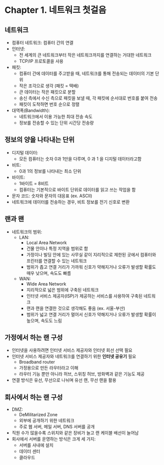 # Chapter 1. 네트워크 첫걸음

## 네트워크

- 컴퓨터 네트워크: 컴퓨터 간의 연결
- 인터넷:
  - 전 세계의 큰 네트워크부터 작은 네트워크까지를 연결하는 거대한 네트워크
  - TCP/IP 프로토콜을 사용
- 패킷: 
  - 컴퓨터 간에 데이터를 주고받을 때, 네트워크를 통해 전송되는 데이터의 기본 단위
  - 작은 조각으로 생각 (패킷 = 택배)
  - 큰 데이터는 작은 패킷으로 분할
  - 송신 측에서 수신 측으로 패킷을 보낼 때, 각 패킷에 순서대로 번호를 붙여 전송
  - 패킷이 도착하면 번호 순으로 정렬
- 대역폭(Bandwidth): 
  - 네트워크에서 이용 가능한 최대 전송 속도
  - 정보를 전송할 수 있는 단위 시간당 전송량

## 정보의 양을 나타내는 단위

- 디지털 데이터:
  - 모든 컴퓨터는 숫자 0과 1만을 다루며, 0 과 1 을 디지털 데이터라고함
- 비트:
  - 0과 1의 정보를 나타내는 최소 단위
- 바이트:
  - 1바이트 = 8비트
  - 컴퓨터는 기본적으로 바이트 단위로 데이터를 읽고 쓰는 작업을 함
- 문자 코드: 숫자와 문자의 대응표 (ex. ASCII)
- 네트워크에 데이터를 전송하는 경우, 비트 정보를 전기 신호로 변환

## 랜과 왠

- 네트워크의 범위:
  - LAN:
    - Local Area Network
    - 건물 안이나 특정 지역을 범위로 함
    - 가정이나 빌딩 안에 있는 사무실 같이 지리적으로 제한된 곳에서 컴퓨터와 프린터를 연결할 수 있는 네트워크
    - 범위가 좁고 연결 거리가 가까워 신호가 약해지거나 오류가 발생할 확률도 매우 낮으며, 속도도 빠름
  - WAN:
    - Wide Area Network
    - 지리적으로 넓은 범위에 구축된 네트워크
    - 인터넷 서비스 제공자(ISP)가 제공하는 서비스를 사용하여 구축된 네트워크
    - 랜과 랜을 연결한 것으로 생각해도 좋음 (ex. 서울-부산)
    - 범위가 넓고 연결 거리가 멀어서 신호가 약해지거나 오류가 발생할 확률이 높으며, 속도도 느림

## 가정에서 하는 랜 구성

- 인터넷을 사용하려면 인터넷 서비스 제공자와 인터넷 회선 선택 필요
- 인터넷 서비스 제공자와 네트워크를 연결하기 위한 **인터넷 공유기** 필요
  - Broadband router
  - 가정용으로 만든 라우터라고 이해
  - 라우터 기능 뿐만 아니라 허브, 스위칭 허브, 방화벽과 같은 기능도 제공
- 연결 방식은 유선, 무선으로 나뉘며 유선 랜, 무선 랜을 활용

## 회사에서 하는 랜 구성

- DMZ:
  - DeMilitarized Zone
  - 외부에 공개하기 위한 네트워크
  - 주로 웹 서버, 메일 서버, DNS 서버를 공개
- 직원 수가 많을수록 스위치와 같은 장비가 늘고 랜 케이블 배선이 늘어남
- 회사에서 서버를 운영하는 방식은 크게 세 가지:
  - 서버를 사내에 설치
  - 데이터 센터
  - 클라우드